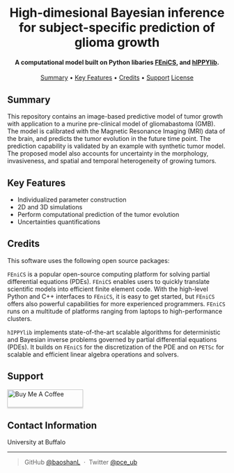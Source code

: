 
<h1 align="center">
  High-dimesional Bayesian inference for subject-specific prediction of glioma growth
  <br>
</h1>

<h4 align="center">A computational model built on Python libaries <a href="https://github.com/FEniCS" target="_blank">FEniCS</a>, and <a href="https://hippylib.github.io/" target="_blank">hIPPYlib</a>.</h4>

<!-- update later -->
<!-- <p align="center">
  <a href="https://doi.org/10.5281/zenodo.596931">
    <img src="https://zenodo.org/badge/DOI/10.5281/zenodo.596931.svg"
         alt="DOI">
  </a>
</p> -->

<p align="center">
  <a href="#summary">Summary</a> •
  <a href="#key-features">Key Features</a> •
  <a href="#Credits">Credits</a> •
  <a href="#support">Support</a>	
  <a href="#license">License</a>
</p>

## Summary
This repository contains an image-based predictive model of tumor growth with application to a murine pre-clinical model of gliomabastoma (GMB). The model is calibrated with the Magnetic Resonance Imaging (MRI) data of the brain, and predicts the tumor evolution in the future time point. The prediction capability is validated by an example with synthetic tumor model. The proposed model also accounts for uncertainty in the morphology, invasiveness, and spatial and temporal heterogeneity of growing tumors. 

## Key Features

* Individualized parameter construction
* 2D and 3D simulations
* Perform computational prediction of the tumor evolution
* Uncertainties quantifications 


## Credits
This software uses the following open source packages:

`FEniCS` is a popular open-source computing platform for solving partial differential equations (PDEs). `FEniCS` enables users to quickly translate scientific models into efficient finite element code. With the high-level Python and C++ interfaces to `FEniCS`, it is easy to get started, but `FEniCS` offers also powerful capabilities for more experienced programmers. `FEniCS` runs on a multitude of platforms ranging from laptops to high-performance clusters.

`hIPPYlib` implements state-of-the-art scalable algorithms for
deterministic and Bayesian inverse problems governed by partial differential equations (PDEs).
It builds on `FEniCS` for the discretization of the PDE
and on `PETSc` for scalable and efficient linear
algebra operations and solvers.

## Support

<a href="https://www.buymeacoffee.com/5Zn8Xh3l9" target="_blank"><img src="https://www.buymeacoffee.com/assets/img/custom_images/purple_img.png" alt="Buy Me A Coffee" style="height: 41px !important;width: 174px !important;box-shadow: 0px 3px 2px 0px rgba(190, 190, 190, 0.5) !important;-webkit-box-shadow: 0px 3px 2px 0px rgba(190, 190, 190, 0.5) !important;" ></a>

</a>

## Contact Information

University at Buffalo

---

> GitHub [@baoshanL](https://github.com/baoshanl) &nbsp;&middot;&nbsp;
> Twitter [@pce_ub](https://twitter.com/pce_ub)

